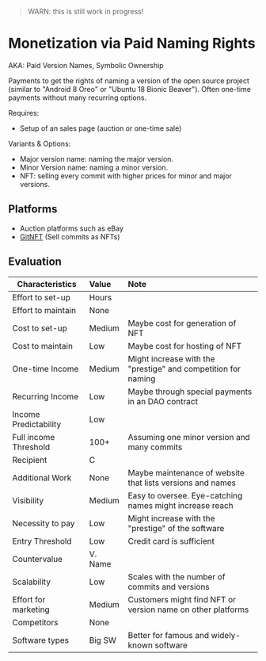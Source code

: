 > WARN: this is still work in progress!

# Monetization via Paid Naming Rights
AKA: Paid Version Names, Symbolic Ownership

Payments to get the rights of naming a version of the open source project (similar to "Android 8 Oreo" or "Ubuntu 18 Bionic Beaver"). Often one-time payments without many recurring options.

Requires:
* Setup of an sales page (auction or one-time sale)

Variants & Options:
* Major version name: naming the major version.
* Minor Version name: naming a minor version.
* NFT: selling every commit with higher prices for minor and major versions.

## Platforms
* Auction platforms such as eBay
* [GitNFT](https://gitnft.quine.sh/) (Sell commits as NFTs)

## Evaluation

| Characteristics                   | Value  | Note |
| --------------------------------- |:------ |:---- |
| Effort to set-up                  | Hours  | 
| Effort to maintain                | None   | 
| Cost to set-up                    | Medium | Maybe cost for generation of NFT
| Cost to maintain                  | Low    | Maybe cost for hosting of NFT
| One-time Income                   | Medium | Might increase with the "prestige" and competition for naming
| Recurring Income                  | Low    | Maybe through special payments in an DAO contract
| Income Predictability             | Low    | 
| Full income Threshold             | 100+   | Assuming one minor version and many commits
| Recipient                         | C      | 
| Additional Work                   | None   | Maybe maintenance of website that lists versions and names
| Visibility                        | Medium | Easy to oversee. Eye-catching names might increase reach
| Necessity to pay                  | Low    | Might increase with the "prestige" of the software
| Entry Threshold                   | Low    | Credit card is sufficient
| Countervalue                      | V. Name| 
| Scalability                       | Low    | Scales with the number of commits and versions
| Effort for marketing              | Medium | Customers might find NFT or version name on other platforms
| Competitors                       | None   | 
| Software types                    | Big SW | Better for famous and widely-known software
